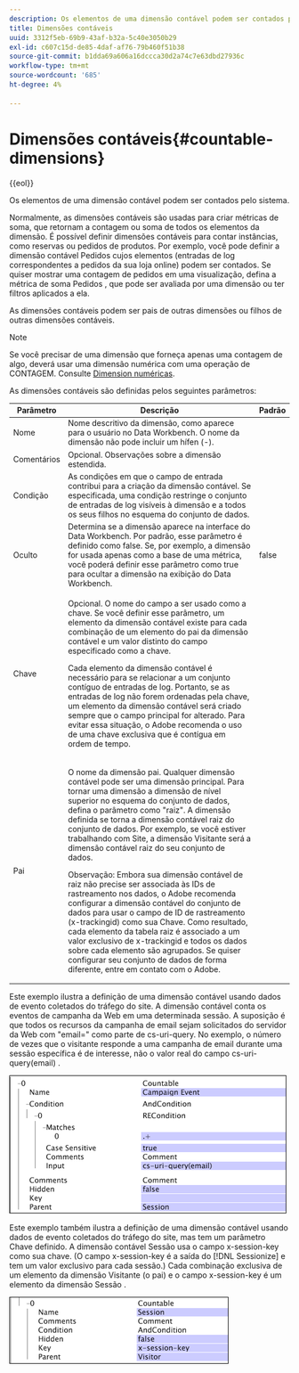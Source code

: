```yaml
---
description: Os elementos de uma dimensão contável podem ser contados pelo sistema.
title: Dimensões contáveis
uuid: 3312f5eb-69b9-43af-b32a-5c40e3050b29
exl-id: c607c15d-de85-4daf-af76-79b460f51b38
source-git-commit: b1dda69a606a16dccca30d2a74c7e63dbd27936c
workflow-type: tm+mt
source-wordcount: '685'
ht-degree: 4%

---
```


# Dimensões contáveis{#countable-dimensions}

{{eol}}

Os elementos de uma dimensão contável podem ser contados pelo sistema.

Normalmente, as dimensões contáveis são usadas para criar métricas de soma, que retornam a contagem ou soma de todos os elementos da dimensão. É possível definir dimensões contáveis para contar instâncias, como reservas ou pedidos de produtos. Por exemplo, você pode definir a dimensão contável Pedidos cujos elementos (entradas de log correspondentes a pedidos da sua loja online) podem ser contados. Se quiser mostrar uma contagem de pedidos em uma visualização, defina a métrica de soma Pedidos , que pode ser avaliada por uma dimensão ou ter filtros aplicados a ela.

As dimensões contáveis podem ser pais de outras dimensões ou filhos de outras dimensões contáveis.

>[!NOTE]
>
>Se você precisar de uma dimensão que forneça apenas uma contagem de algo, deverá usar uma dimensão numérica com uma operação de CONTAGEM. Consulte [Dimension numéricas](../../../../home/c-dataset-const-proc/c-ex-dim/c-types-ex-dim/c-num-dim.md#concept-8513b9afaff447c8b334410b565b91ed).

As dimensões contáveis são definidas pelos seguintes parâmetros:

<table id="table_9F3F093F5B074EA68CA4DCE731161F6C"> 
 <thead> 
  <tr> 
   <th colname="col1" class="entry"> Parâmetro </th> 
   <th colname="col2" class="entry"> Descrição </th> 
   <th colname="col3" class="entry"> Padrão </th> 
  </tr> 
 </thead>
 <tbody> 
  <tr> 
   <td colname="col1"> Nome </td> 
   <td colname="col2"> Nome descritivo da dimensão, como aparece para o usuário no Data Workbench. O nome da dimensão não pode incluir um hífen (-). </td> 
   <td colname="col3"> </td> 
  </tr> 
  <tr> 
   <td colname="col1"> Comentários </td> 
   <td colname="col2"> Opcional. Observações sobre a dimensão estendida. </td> 
   <td colname="col3"> </td> 
  </tr> 
  <tr> 
   <td colname="col1"> Condição </td> 
   <td colname="col2"> As condições em que o campo de entrada contribui para a criação da dimensão contável. Se especificada, uma condição restringe o conjunto de entradas de log visíveis à dimensão e a todos os seus filhos no esquema do conjunto de dados. </td> 
   <td colname="col3"> </td> 
  </tr> 
  <tr> 
   <td colname="col1"> Oculto </td> 
   <td colname="col2"> Determina se a dimensão aparece na interface do Data Workbench. Por padrão, esse parâmetro é definido como false. Se, por exemplo, a dimensão for usada apenas como a base de uma métrica, você poderá definir esse parâmetro como true para ocultar a dimensão na exibição do Data Workbench. </td> 
   <td colname="col3"> false </td> 
  </tr> 
  <tr> 
   <td colname="col1"> Chave </td> 
   <td colname="col2"> <p>Opcional. O nome do campo a ser usado como a chave. Se você definir esse parâmetro, um elemento da dimensão contável existe para cada combinação de um elemento do pai da dimensão contável e um valor distinto do campo especificado como a chave. </p> <p> Cada elemento da dimensão contável é necessário para se relacionar a um conjunto contíguo de entradas de log. Portanto, se as entradas de log não forem ordenadas pela chave, um elemento da dimensão contável será criado sempre que o campo principal for alterado. Para evitar essa situação, o Adobe recomenda o uso de uma chave exclusiva que é contígua em ordem de tempo. </p> </td> 
   <td colname="col3"> </td> 
  </tr> 
  <tr> 
   <td colname="col1"> Pai </td> 
   <td colname="col2"> <p>O nome da dimensão pai. Qualquer dimensão contável pode ser uma dimensão principal. Para tornar uma dimensão a dimensão de nível superior no esquema do conjunto de dados, defina o parâmetro como "raiz". A dimensão definida se torna a dimensão contável raiz do conjunto de dados. Por exemplo, se você estiver trabalhando com Site, a dimensão Visitante será a dimensão contável raiz do seu conjunto de dados. </p> <p> <p>Observação: Embora sua dimensão contável de raiz não precise ser associada às IDs de rastreamento nos dados, o Adobe recomenda configurar a dimensão contável do conjunto de dados para usar o campo de ID de rastreamento (x-trackingid) como sua Chave. Como resultado, cada elemento da tabela raiz é associado a um valor exclusivo de x-trackingid e todos os dados sobre cada elemento são agrupados. Se quiser configurar seu conjunto de dados de forma diferente, entre em contato com o Adobe. </p> </p> </td> 
   <td colname="col3"> </td> 
  </tr> 
 </tbody> 
</table>

Este exemplo ilustra a definição de uma dimensão contável usando dados de evento coletados do tráfego do site. A dimensão contável conta os eventos de campanha da Web em uma determinada sessão. A suposição é que todos os recursos da campanha de email sejam solicitados do servidor da Web com &quot;email=&quot; como parte de cs-uri-query. No exemplo, o número de vezes que o visitante responde a uma campanha de email durante uma sessão específica é de interesse, não o valor real do campo cs-uri-query(email) .

![](assets/cfg_Transformation_Dim_Countable.png)

Este exemplo também ilustra a definição de uma dimensão contável usando dados de evento coletados do tráfego do site, mas tem um parâmetro Chave definido. A dimensão contável Sessão usa o campo x-session-key como sua chave. (O campo x-session-key é a saída do [!DNL Sessionize] e tem um valor exclusivo para cada sessão.) Cada combinação exclusiva de um elemento da dimensão Visitante (o pai) e o campo x-session-key é um elemento da dimensão Sessão .

![](assets/cfg_Transformation_Dim_Countable2.png)
